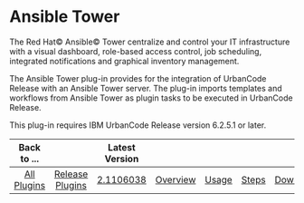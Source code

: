 
Ansible Tower
=============


The Red Hat© Ansible© Tower centralize and control your IT infrastructure with a visual dashboard, role-based access 
control, job scheduling, integrated notifications and graphical inventory management.


The Ansible Tower plug-in 
provides for the integration of UrbanCode Release with an Ansible Tower server. The plug-in imports templates and 
workflows from Ansible Tower as plugin tasks to be executed in UrbanCode Release.


This plug-in requires IBM UrbanCode 
Release version 6.2.5.1 or later.



|Back to ...||Latest Version|||||
| :---: | :---: | :---: | :---: | :---: | :---: | :---: |
|[All Plugins](../../index.md)|[Release Plugins](../README.md)|[2.1106038](https://raw.githubusercontent.com/UrbanCode/IBM-UCR-PLUGINS/main/files/ucr-plugin-ansible/ucr-plugin-ansible-tower-2.1106038.zip)|[Overview](overview.md)|[Usage](usage.md)|[Steps](steps.md)|[Downloads](downloads.md)|

